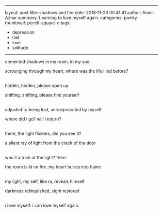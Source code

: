 
---
layout:     post
title:      shadows and fire
date:       2018-11-23 00:41:41
author:     Aamir Azhar
summary:    Learning to love myself again.
categories: poetry
thumbnail:  pencil-square-o
tags:
  - depression
  - lost
  - love
  - solitude
---
cemented shadows in my room, in my soul

scrounging through my heart, where was the life i led before?

<br>
hidden, hidden, please open up

shifting, shifting, please find yourself

<br>
adjusted to being lost, unreciprocated by myself

where did i go? will i return?

<br>
there, the light flickers, did you see it?

a silent ray of light from the crack of the door

<br>
was it a trick of the light? then-

the room is lit on fire. my heart bursts into flame

<br>
my light, my self, like ra, reveals himself

darkness relinquished, sight restored

<br>
i love myself. i can love myself again.
